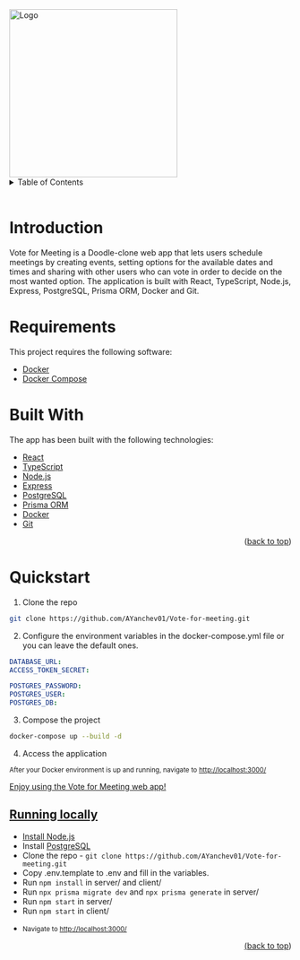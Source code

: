 <picture>
  <source media="(prefers-color-scheme: dark)" srcset="https://i.imgur.com/kdTmymq.png">
  <img src="https://i.imgur.com/kdTmymq.png" alt="Logo" width="" height="300">
</picture>
<div id="top"></div>

<!-- TABLE OF CONTENTS -->
<details>
  <summary>Table of Contents</summary>
  <ol>
    <li>
      <a href="#introduction">Introduction</a>
      <ul>
        <li><a href="#requirements">Requirements</a></li>
        <li><a href="#built-with">Built With</a></li>
      </ul>
    </li>
    <li>
      <a href="#quickstart">Getting Started</a>
    </li>
    <li><a href="#running-locally">Running Locally</a></li>
  </ol>
</details>

<br>
<!-- Introduction -->

# Introduction

Vote for Meeting is a Doodle-clone web app that lets users schedule meetings by creating events, setting options for the available dates and times and sharing with other users who can vote in order to decide on the most wanted option. The application is built with React, TypeScript, Node.js, Express, PostgreSQL, Prisma ORM, Docker and Git.
# Requirements

This project requires the following software:

- [Docker](https://www.docker.com/)
- [Docker Compose](https://docs.docker.com/compose/)


# Built With

The app has been built with the following technologies:

- [React](https://reactjs.org/)
- [TypeScript](https://www.typescriptlang.org/)
- [Node.js](https://nodejs.org/)
- [Express](https://expressjs.com/)
- [PostgreSQL](https://www.postgresql.org/)
- [Prisma ORM](https://prisma.io/)
- [Docker](https://www.docker.com/)
- [Git](https://git-scm.com/)

<div align="right"><p align="right">(<a href="#top">back to top</a>)</p></div>
<!-- GETTING STARTED -->

# Quickstart

1. Clone the repo

```sh
git clone https://github.com/AYanchev01/Vote-for-meeting.git
```

2. Configure the environment variables in the docker-compose.yml file or you can leave the default ones.

```yml
DATABASE_URL:
ACCESS_TOKEN_SECRET:

POSTGRES_PASSWORD:
POSTGRES_USER:
POSTGRES_DB:
```

3. Compose the project

```sh
docker-compose up --build -d
```

4. Access the application

<p><small>After your Docker environment is up and running, navigate to <a href="http://localhost:3000/" target="_blank">http://localhost:3000/</small></p>

Enjoy using the Vote for Meeting web app!

## Running locally
- Install [Node.js](https://nodejs.org/en/download)
- Install [PostgreSQL](https://www.postgresql.org/download/)
- Clone the repo - ```git clone https://github.com/AYanchev01/Vote-for-meeting.git```
- Copy .env.template to .env and fill in the variables.
- Run ```npm install``` in server/ and client/
- Run ```npx prisma migrate dev``` and ```npx prisma generate``` in server/
- Run ```npm start``` in server/
- Run ```npm start``` in client/
- <p><small>Navigate to <a href="http://localhost:3000/" target="_blank">http://localhost:3000/</small></p>
<div align="right"><p align="right">(<a href="#top">back to top</a>)</p></div>
